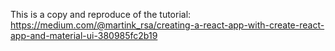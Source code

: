 This is a copy and reproduce of the tutorial: https://medium.com/@martink_rsa/creating-a-react-app-with-create-react-app-and-material-ui-380985fc2b19

